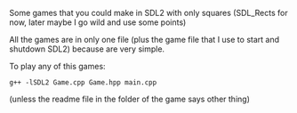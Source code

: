 Some games that you could make in SDL2 with only squares (SDL_Rects for now, later maybe I go wild and use some points)

All the games are in only one file (plus the game file that I use to start and shutdown SDL2) because are very simple.

To play any of this games:
```
g++ -lSDL2 Game.cpp Game.hpp main.cpp
```

(unless the readme file in the folder of the game says other thing)